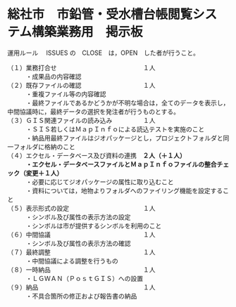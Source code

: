 # 総社市　市鉛管・受水槽台帳閲覧システム構築業務用　掲示板
運用ルール
　ISSUES の　CLOSE　は，OPEN　した者が行うこと。

（１）業務打合せ　　　　　　　　　　　　　　１人  
　　　・成果品の内容確認  
（２）既存ファイルの確認　　　　　　　　　　１人  
　　　・重複ファイル等の内容確認  
　　　・最終ファイルであるかどうかが不明な場合は，全てのデータを表示し，中間協議時に，最終データの選択を発注者が行うものとする。  
（３）ＧＩＳ関連ファイルの読み込み　　　　　１人  
　　　・ＳＩＳ若しくはＭａｐＩｎｆｏによる読込テストを実施のこと  
　　　・納品用最終ファイルはジオパッケージとし，プロジェクトフォルダと同一フォルダに格納のこと  
（４）エクセル・データベース及び資料の連携　**２人（＋１人）**  
　　　**・エクセル・データベースファイルとＭａｐＩｎｆｏファイルの整合チェック（変更＋１人）**  
　　　・必要に応じてジオパッケージの属性に取り込むこと  
　　　・資料については，地物よりフォルダへのファイリング機能を設定すること  
（５）表示形式の設定　　　　　　　　　　　　１人  
　　　・シンボル及び属性の表示方法の設定  
　　　・シンボルは市が提供するシンボルを利用のこと  
（６）中間協議　　　　　　　　　　　　　　　１人  
　　　・シンボル及び属性の表示方法の確認  
（７）最終調整　　　　　　　　　　　　　　　１人  
　　　・中間協議による調整を行うもの  
（８）一時納品　　　　　　　　　　　　　　　１人  
　　　・ＬＧＷＡＮ（ＰｏｓｔＧＩＳ）への設置  
（９）納品　　　　　　　　　　　　　　　　　１人  
　　　・不具合箇所の修正および報告書の納品  

